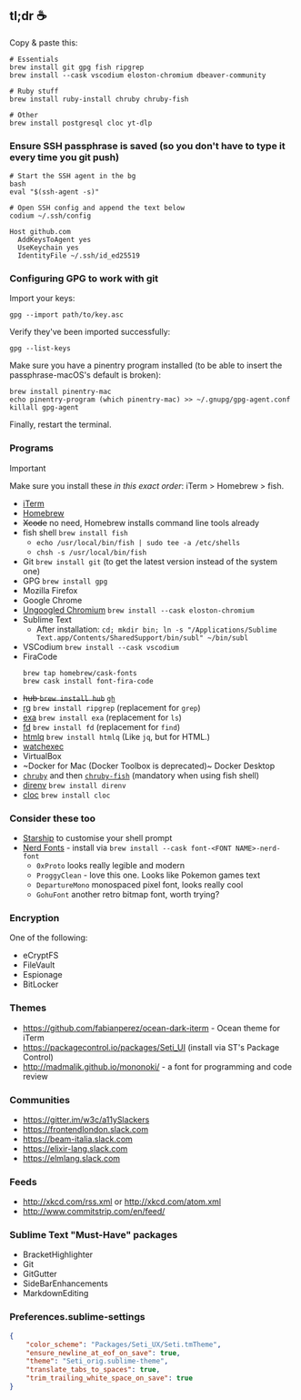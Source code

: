
## tl;dr :coffee:

Copy & paste this:

```
# Essentials
brew install git gpg fish ripgrep
brew install --cask vscodium eloston-chromium dbeaver-community

# Ruby stuff
brew install ruby-install chruby chruby-fish

# Other
brew install postgresql cloc yt-dlp
```

### Ensure SSH passphrase is saved (so you don't have to type it every time you git push)

```
# Start the SSH agent in the bg
bash
eval "$(ssh-agent -s)"

# Open SSH config and append the text below
codium ~/.ssh/config
```

```
Host github.com
  AddKeysToAgent yes
  UseKeychain yes
  IdentityFile ~/.ssh/id_ed25519
```

### Configuring GPG to work with git

Import your keys:

    gpg --import path/to/key.asc

Verify they've been imported successfully:

    gpg --list-keys

Make sure you have a pinentry program installed (to be able to insert the passphrase-macOS's default is broken):

    brew install pinentry-mac
    echo pinentry-program (which pinentry-mac) >> ~/.gnupg/gpg-agent.conf
    killall gpg-agent

Finally, restart the terminal.

### Programs

> [!IMPORTANT]
> Make sure you install these _in this exact order_: iTerm > Homebrew > fish.

- [iTerm](https://iterm2.com)
- [Homebrew](https://brew.sh/)
- ~~Xcode~~ no need, Homebrew installs command line tools already
- fish shell `brew install fish`
    - `echo /usr/local/bin/fish | sudo tee -a /etc/shells`
    - `chsh -s /usr/local/bin/fish`
- Git `brew install git` (to get the latest version instead of the system one)
- GPG `brew install gpg`
- Mozilla Firefox
- Google Chrome
- [Ungoogled Chromium](https://github.com/ungoogled-software/ungoogled-chromium) `brew install --cask eloston-chromium`
- Sublime Text
    - After installation: `cd; mkdir bin; ln -s "/Applications/Sublime Text.app/Contents/SharedSupport/bin/subl" ~/bin/subl`
- VSCodium `brew install --cask vscodium`
- FiraCode
    ```
    brew tap homebrew/cask-fonts
    brew cask install font-fira-code
    ```
- ~~hub `brew install hub`~~ [`gh`](https://github.com/cli/cli)
- [rg](https://github.com/BurntSushi/ripgrep) `brew install ripgrep` (replacement for `grep`)
- [exa](https://the.exa.website/) `brew install exa` (replacement for `ls`)
- [fd](https://github.com/sharkdp/fd) `brew install fd` (replacement for `find`)
- [htmlq](https://github.com/mgdm/htmlq) `brew install htmlq` (Like `jq`, but for HTML.)
- [watchexec](https://github.com/mattgreen/watchexec)
- VirtualBox
- ~Docker for Mac (Docker Toolbox is deprecated)~ Docker Desktop
- [`chruby`](https://github.com/postmodern/chruby) and then [`chruby-fish`](https://github.com/JeanMertz/chruby-fish) (mandatory when using fish shell)
- [direnv](https://direnv.net/) `brew install direnv`
- [cloc](https://github.com/AlDanial/cloc) `brew install cloc`

### Consider these too

- [Starship](https://starship.rs/) to customise your shell prompt
- [Nerd Fonts](https://www.nerdfonts.com/font-downloads) - install via `brew install --cask font-<FONT NAME>-nerd-font`
    - `0xProto` looks really legible and modern
    - `ProggyClean` - love this one. Looks like Pokemon games text
    - `DepartureMono` monospaced pixel font, looks really cool
    - `GohuFont` another retro bitmap font, worth trying?


### Encryption

One of the following:

- eCryptFS
- FileVault
- Espionage
- BitLocker


### Themes

- https://github.com/fabianperez/ocean-dark-iterm - Ocean theme for iTerm
- https://packagecontrol.io/packages/Seti_UI (install via ST's Package Control)
- http://madmalik.github.io/mononoki/ - a font for programming and code review


### Communities

- https://gitter.im/w3c/a11ySlackers
- https://frontendlondon.slack.com
- https://beam-italia.slack.com
- https://elixir-lang.slack.com
- https://elmlang.slack.com


### Feeds

- http://xkcd.com/rss.xml or http://xkcd.com/atom.xml
- http://www.commitstrip.com/en/feed/


### Sublime Text "Must-Have" packages

- BracketHighlighter
- Git
- GitGutter
- SideBarEnhancements
- MarkdownEditing


### Preferences.sublime-settings

```json
{
	"color_scheme": "Packages/Seti_UX/Seti.tmTheme",
	"ensure_newline_at_eof_on_save": true,
	"theme": "Seti_orig.sublime-theme",
	"translate_tabs_to_spaces": true,
	"trim_trailing_white_space_on_save": true
}
```
